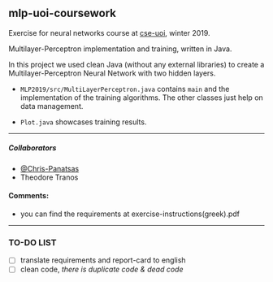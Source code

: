 ## mlp-uoi-coursework
Exercise for neural networks course at [cse-uoi](http://www.cs.uoi.gr/), winter 2019.


Multilayer-Perceptron implementation and training, written in Java.

In this project we used clean Java (without any external libraries)
to create a Multilayer\-Perceptron Neural Network with two hidden layers.

* `MLP2019/src/MultiLayerPerceptron.java` contains `main` and the implementation of the training algorithms. 
The other classes just help on data management.

* `Plot.java` showcases training results.

---

##### Collaborators

* [@Chris-Panatsas](https://github.com/Chris-Panatsas)
* Theodore Tranos

#### Comments:
* you can find the requirements at exercise-instructions(greek).pdf

---

### TO-DO LIST
- [ ] translate requirements and report\-card to english
- [ ] clean code, *there is duplicate code \& dead code*
